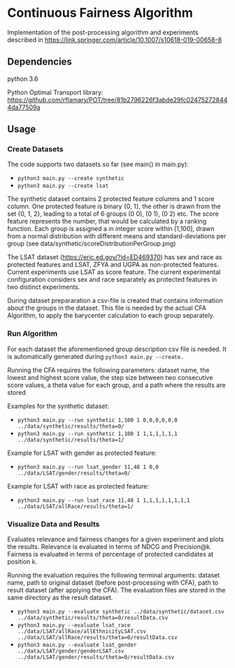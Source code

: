 # Continuous Fairness Algorithm

Implementation of the post-processing algorithm and experiments described in https://link.springer.com/article/10.1007/s10618-019-00658-8

## Dependencies
python 3.6

Python Optimal Transport library: https://github.com/rflamary/POT/tree/81b2796226f3abde29fc024752728444da77509a

## Usage

### Create Datasets
The code supports two datasets so far (see main() in main.py):
* ``python3 main.py --create synthetic``
* ``python3 main.py --create lsat``

The synthetic dataset contains 2 protected feature columns and 1 score column. One protected feature is binary {0, 1}, the other is drawn from the set {0, 1, 2}, leading to a total of 6 groups (0 0), (0 1), (0 2) etc. The score feature represents the number, that would be calculated by a ranking function. Each group is assigned a in integer score within [1,100], drawn from a normal distribution with different means and standard-deviations per group (see data/synthetic/scoreDistributionPerGroup.png)

The LSAT dataset (https://eric.ed.gov/?id=ED469370) has sex and race as protected features and LSAT, ZFYA and UGPA as non-protected features. Current experiments use LSAT as score feature. The current experimental configuration considers sex and race separately as protected features in two distinct experiments.

During dataset prepararation a csv-file is created that contains information about the groups in the dataset. This file is needed by the actual CFA Algorithm, to apply the barycenter calculation to each group separately. 

### Run Algorithm 

For each dataset the aforementioned group description csv file is needed. It is automatically generated during ``python3 main.py --create.``

Running the CFA requires the following parameters: dataset name, the lowest and highest score value, the step size between two consecutive score values, a theta value for each group, and a path where the results are stored

Examples for the synthetic dataset:
* ``python3 main.py --run synthetic 1,100 1 0,0,0,0,0,0 ../data/synthetic/results/theta=0/``
* ``python3 main.py --run synthetic 1,100 1 1,1,1,1,1,1 ../data/synthetic/results/theta=1/``

Example for LSAT with gender as protected feature:
* ``python3 main.py --run lsat_gender 11,48 1 0,0 ../data/LSAT/gender/results/theta=0/``

Example for LSAT with race as protected feature:
* ``python3 main.py --run lsat_race 11,48 1 1,1,1,1,1,1,1,1 ../data/LSAT/allRace/results/theta=1/``


### Visualize Data and Results
Evaluates relevance and fairness changes for a given experiment and plots the results. Relevance is evaluated in terms of NDCG and Precision@k. Fairness is evaluated in terms of percentage of protected candidates at position k.

Running the evaluation requires the following terminal arguments: dataset name, path to original dataset (before post-processing with CFA), path to result dataset (after applying the CFA). The evaluation files are stored in the same directory as the result dataset.

* ``python3 main.py --evaluate synthetic ../data/synthetic/dataset.csv ../data/synthetic/results/theta=0/resultData.csv``
* ``python3 main.py --evaluate lsat_race ../data/LSAT/allRace/allEthnicityLSAT.csv ../data/LSAT/allRace/results/theta=0/resultData.csv``
* ``python3 main.py --evaluate lsat_gender ../data/LSAT/gender/genderLSAT.csv ../data/LSAT/gender/results/theta=0/resultData.csv``
